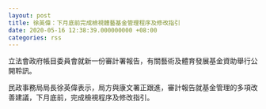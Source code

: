 ```yaml
---
layout: post
title: 徐英偉：下月底前完成檢視體藝基金管理程序及修改指引
date: 2020-05-16 12:38:39.000000000 +08:00
categories: rss
---
```


立法會政府帳目委員會就新一份審計署報告，有關藝術及體育發展基金資助舉行公開聆訊。

民政事務局局長徐英偉表示，局方與康文署正跟進，審計報告就基金管理的多項改善建議，下月底前，完成檢視程序及修改指引。
